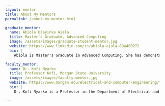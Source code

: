 ```yaml
---
layout: mentor
title: About My Mentors
permalink: /about-my-mentor.html

graduate_mentor:
  name: Abiola Olayinka Ajala
  title: Master's Graduate, Advanced Computing
  image: /assets/images/graduate-student-mentor.jpg
  website: https://www.linkedin.com/in/abiola-ajala-89a400272
  bio: |
    Abiola is Master's Graduate in Advanced Computing. She has demonstrated strong leadership and technical skills, notably serving as the Project Manager for Morgan TechFest23, where she played a key role in organizing and managing tech-focused initiatives. Based in Glen Burnie, Maryland, Abiola is passionate about leveraging data and emerging technologies to drive innovation and solve real-world problems. With a growing network and a collaborative spirit, she continues to make impactful contributions across the tech and analytics space.

faculty_mentor:
  name: Dr. Kofi Nyarko
  title: Professor Kofi, Morgan State University
  image: /assets/images/faculty-mentor.jpg
  website: https://www.morgan.edu/electrical-and-computer-engineering/faculty-and-staff/dr-kofi-nyarko
  bio: |
    Dr. Kofi Nyarko is a Professor in the Department of Electrical and Computer Engineering at Morgan State University. He also serves as Director of the Data Engineering and Predictive Analytics (DEPA) Research Lab. Under his direction, DEPA has acquired and conducted research from the Department of Defense, Department of Energy, Army Research Laboratory, NASA, Department of Homeland Security and Purdue University’s Visual Analytics for Command, Control, and Interoperability Environments (VACCINE), a DHS Center of Excellence. Dr. Nyarko’s expertise lies in automating complex systems through computer vision and machine learning as well as scientific/engineering simulation & visualization, predictive visual analytics, complex computer algorithm development, and computer network security. In 2020, he was a recipient of the US Black Engineer HBCU STEM Innovation Award for contributions to innovation that furthered economic development and entrepreneurship at Morgan State University.

---
```

